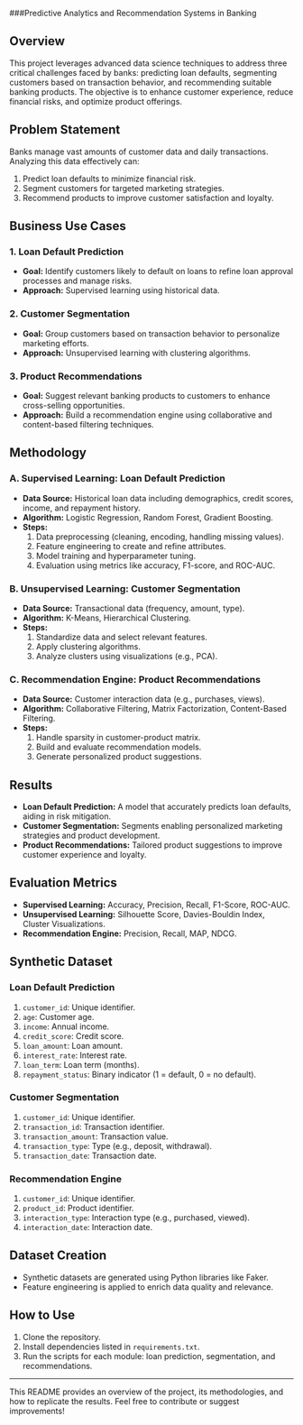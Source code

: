 ###Predictive Analytics and Recommendation Systems in Banking

## Overview
This project leverages advanced data science techniques to address three critical challenges faced by banks: predicting loan defaults, segmenting customers based on transaction behavior, and recommending suitable banking products. The objective is to enhance customer experience, reduce financial risks, and optimize product offerings.

## Problem Statement
Banks manage vast amounts of customer data and daily transactions. Analyzing this data effectively can:
1. Predict loan defaults to minimize financial risk.
2. Segment customers for targeted marketing strategies.
3. Recommend products to improve customer satisfaction and loyalty.

## Business Use Cases
### 1. Loan Default Prediction
- **Goal:** Identify customers likely to default on loans to refine loan approval processes and manage risks.
- **Approach:** Supervised learning using historical data.

### 2. Customer Segmentation
- **Goal:** Group customers based on transaction behavior to personalize marketing efforts.
- **Approach:** Unsupervised learning with clustering algorithms.

### 3. Product Recommendations
- **Goal:** Suggest relevant banking products to customers to enhance cross-selling opportunities.
- **Approach:** Build a recommendation engine using collaborative and content-based filtering techniques.

## Methodology
### A. Supervised Learning: Loan Default Prediction
- **Data Source:** Historical loan data including demographics, credit scores, income, and repayment history.
- **Algorithm:** Logistic Regression, Random Forest, Gradient Boosting.
- **Steps:**
  1. Data preprocessing (cleaning, encoding, handling missing values).
  2. Feature engineering to create and refine attributes.
  3. Model training and hyperparameter tuning.
  4. Evaluation using metrics like accuracy, F1-score, and ROC-AUC.

### B. Unsupervised Learning: Customer Segmentation
- **Data Source:** Transactional data (frequency, amount, type).
- **Algorithm:** K-Means, Hierarchical Clustering.
- **Steps:**
  1. Standardize data and select relevant features.
  2. Apply clustering algorithms.
  3. Analyze clusters using visualizations (e.g., PCA).

### C. Recommendation Engine: Product Recommendations
- **Data Source:** Customer interaction data (e.g., purchases, views).
- **Algorithm:** Collaborative Filtering, Matrix Factorization, Content-Based Filtering.
- **Steps:**
  1. Handle sparsity in customer-product matrix.
  2. Build and evaluate recommendation models.
  3. Generate personalized product suggestions.

## Results
- **Loan Default Prediction:** A model that accurately predicts loan defaults, aiding in risk mitigation.
- **Customer Segmentation:** Segments enabling personalized marketing strategies and product development.
- **Product Recommendations:** Tailored product suggestions to improve customer experience and loyalty.

## Evaluation Metrics
- **Supervised Learning:** Accuracy, Precision, Recall, F1-Score, ROC-AUC.
- **Unsupervised Learning:** Silhouette Score, Davies-Bouldin Index, Cluster Visualizations.
- **Recommendation Engine:** Precision, Recall, MAP, NDCG.

## Synthetic Dataset
### Loan Default Prediction
1. `customer_id`: Unique identifier.
2. `age`: Customer age.
3. `income`: Annual income.
4. `credit_score`: Credit score.
5. `loan_amount`: Loan amount.
6. `interest_rate`: Interest rate.
7. `loan_term`: Loan term (months).
8. `repayment_status`: Binary indicator (1 = default, 0 = no default).

### Customer Segmentation
1. `customer_id`: Unique identifier.
2. `transaction_id`: Transaction identifier.
3. `transaction_amount`: Transaction value.
4. `transaction_type`: Type (e.g., deposit, withdrawal).
5. `transaction_date`: Transaction date.

### Recommendation Engine
1. `customer_id`: Unique identifier.
2. `product_id`: Product identifier.
3. `interaction_type`: Interaction type (e.g., purchased, viewed).
4. `interaction_date`: Interaction date.

## Dataset Creation
- Synthetic datasets are generated using Python libraries like Faker.
- Feature engineering is applied to enrich data quality and relevance.

## How to Use
1. Clone the repository.
2. Install dependencies listed in `requirements.txt`.
3. Run the scripts for each module: loan prediction, segmentation, and recommendations.

---
This README provides an overview of the project, its methodologies, and how to replicate the results. Feel free to contribute or suggest improvements!




